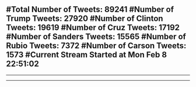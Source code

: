 #Total Number of Tweets: 89241 
#Number of Trump Tweets: 27920
#Number of Clinton Tweets: 19619
#Number of Cruz Tweets: 17192
#Number of Sanders Tweets: 15565
#Number of Rubio Tweets: 7372
#Number of Carson Tweets: 1573
#Current Stream Started at Mon Feb  8 22:51:02
---
---
---
